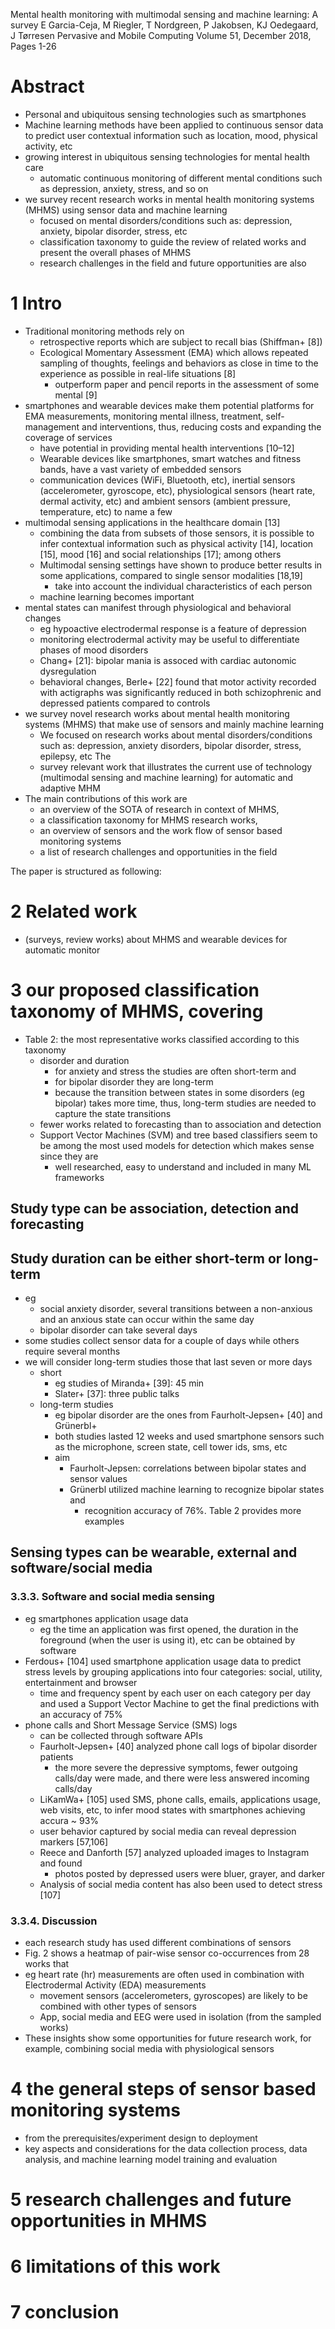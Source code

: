Mental health monitoring with multimodal sensing and machine learning: A survey
E Garcia-Ceja, M Riegler, T Nordgreen, P Jakobsen, KJ  Oedegaard, J Tørresen
Pervasive and Mobile Computing Volume 51, December 2018, Pages 1-26

# Abstract

* Personal and ubiquitous sensing technologies such as smartphones
* Machine learning methods have been applied to continuous sensor data to
  predict user contextual information such as
  location, mood, physical activity, etc
* growing interest in ubiquitous sensing technologies for mental health care
  * automatic continuous monitoring of different mental conditions such as
    depression, anxiety, stress, and so on
* we survey recent research works in mental health monitoring systems (MHMS)
  using sensor data and machine learning
  * focused on mental disorders/conditions such as:
    depression, anxiety, bipolar disorder, stress, etc
  * classification taxonomy to guide the review of related works and present
    the overall phases of MHMS
  * research challenges in the field and future opportunities are also

# 1 Intro

* Traditional monitoring methods rely on
  * retrospective reports which are subject to recall bias (Shiffman+ [8])
  * Ecological Momentary Assessment (EMA) which allows
    repeated sampling of thoughts, feelings and behaviors
    as close in time to the experience as possible in real-life situations [8]
    * outperform paper and pencil reports in the assessment of some mental [9]
* smartphones and wearable devices make them potential platforms for EMA
  measurements, monitoring mental illness, treatment, self-management and
  interventions, thus, reducing costs and expanding the coverage of services
  * have potential in providing mental health interventions [10–12]
  * Wearable devices like smartphones, smart watches and fitness bands, have
    a vast variety of embedded sensors
  * communication devices (WiFi, Bluetooth, etc), inertial sensors
    (accelerometer, gyroscope, etc), physiological sensors (heart rate,
    dermal activity, etc) and ambient sensors (ambient pressure, temperature,
    etc) to name a few
* multimodal sensing applications in the healthcare domain [13]
  * combining the data from subsets of those sensors, it is possible to infer
    contextual information such as physical activity [14], location [15], mood
    [16] and social relationships [17]; among others
  * Multimodal sensing settings have shown to produce better results in some
    applications, compared to single sensor modalities [18,19]
    * take into account the individual characteristics of each person
  * machine learning becomes important
* mental states can manifest through physiological and behavioral changes
  * eg hypoactive electrodermal response is a feature of depression
  * monitoring electrodermal activity may be useful to differentiate phases of
    mood disorders
  * Chang+ [21]: bipolar mania is assoced with cardiac autonomic dysregulation
  * behavioral changes, Berle+ [22] found that
    motor activity recorded with actigraphs was significantly reduced in both
    schizophrenic and depressed patients compared to controls
* we survey novel research works about mental health monitoring systems (MHMS)
  that make use of sensors and mainly machine learning
  * We focused on research works about mental disorders/conditions such as:
    depression, anxiety disorders, bipolar disorder, stress, epilepsy, etc The
  * survey relevant work that illustrates the current use of technology
    (multimodal sensing and machine learning) for automatic and adaptive MHM
* The main contributions of this work are
  * an overview of the SOTA of research in context of MHMS,
  * a classification taxonomy for MHMS research works,
  * an overview of sensors and the work flow of sensor based monitoring systems
  * a list of research challenges and opportunities in the field

The paper is structured as following:

# 2 Related work

* (surveys, review works) about MHMS and wearable devices for automatic monitor

# 3 our proposed classification taxonomy of MHMS, covering

* Table 2: the most representative works classified according to this taxonomy
  * disorder and duration
    * for anxiety and stress the studies are often short-term and
    * for bipolar disorder they are long-term
    * because the transition between states in some disorders (eg bipolar) takes
      more time, thus, long-term studies are needed to capture the state
      transitions
  * fewer works related to forecasting than to association and detection
  * Support Vector Machines (SVM) and tree based classifiers seem to be among
    the most used models for detection which makes sense since they are
    * well researched, easy to understand and included in many ML frameworks

## Study type can be association, detection and forecasting

## Study duration can be either short-term or long-term

* eg
  * social anxiety disorder, several transitions between a non-anxious and an
    anxious state can occur within the same day
  * bipolar disorder can take several days
* some studies collect sensor data for a couple of days while
  others require several months
* we will consider long-term studies those that last seven or more days
  * short
    * eg studies of Miranda+ [39]: 45 min
    * Slater+ [37]: three public talks
  * long-term studies
    * eg bipolar disorder are the ones from Faurholt-Jepsen+ [40] and Grünerbl+
    * both studies lasted 12 weeks and used smartphone sensors such as the
      microphone, screen state, cell tower ids, sms, etc
    * aim
      * Faurholt-Jepsen: correlations between bipolar states and sensor values
      * Grünerbl utilized machine learning to recognize bipolar states and
        * recognition accuracy of 76%. Table 2 provides more examples

## Sensing types can be wearable, external and software/social media

### 3.3.3. Software and social media sensing

* eg smartphones application usage data
  * eg the time an application was first opened, the duration in the foreground
    (when the user is using it), etc can be obtained by software
* Ferdous+ [104] used smartphone application usage data to
  predict stress levels by grouping applications into four categories:
  social, utility, entertainment and browser
  * time and frequency spent by each user on each category per day and used a
    Support Vector Machine to get the final predictions with an accuracy of 75%
* phone calls and Short Message Service (SMS) logs
  * can be collected through software APIs
  * Faurholt-Jepsen+ [40] analyzed phone call logs of bipolar disorder patients
    * the more severe the depressive symptoms, fewer outgoing calls/day were
      made, and there were less answered incoming calls/day
  * LiKamWa+ [105] used SMS, phone calls, emails, applications usage, web
    visits, etc, to infer mood states with smartphones achieving accura ~ 93%
  * user behavior captured by social media can reveal depression markers
    [57,106]
  * Reece and Danforth [57] analyzed uploaded images to Instagram and found
    * photos posted by depressed users were bluer, grayer, and darker
  * Analysis of social media content has also been used to detect stress [107]

### 3.3.4. Discussion

* each research study has used different combinations of sensors
* Fig. 2 shows a heatmap of pair-wise sensor co-occurrences from 28 works that
* eg heart rate (hr) measurements are often used in combination with
  Electrodermal Activity (EDA) measurements
  * movement sensors (accelerometers, gyroscopes) are likely to be combined
    with other types of sensors
  * App, social media and EEG were used in isolation (from the sampled works)
* These insights show some opportunities for future research work, for example,
  combining social media with physiological sensors

# 4 the general steps of sensor based monitoring systems

* from the prerequisites/experiment design  to deployment
* key aspects and considerations for the data collection process, data
  analysis, and machine learning model training and evaluation

# 5 research challenges and future opportunities in MHMS

# 6 limitations of this work

# 7 conclusion
